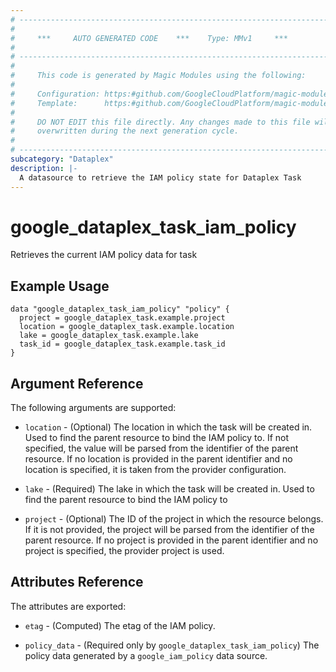 ```yaml
---
# ----------------------------------------------------------------------------
#
#     ***     AUTO GENERATED CODE    ***    Type: MMv1     ***
#
# ----------------------------------------------------------------------------
#
#     This code is generated by Magic Modules using the following:
#
#     Configuration: https:#github.com/GoogleCloudPlatform/magic-modules/tree/main/mmv1/products/dataplex/Task.yaml
#     Template:      https:#github.com/GoogleCloudPlatform/magic-modules/tree/main/mmv1/templates/terraform/datasource_iam.html.markdown.tmpl
#
#     DO NOT EDIT this file directly. Any changes made to this file will be
#     overwritten during the next generation cycle.
#
# ----------------------------------------------------------------------------
subcategory: "Dataplex"
description: |-
  A datasource to retrieve the IAM policy state for Dataplex Task
---
```



# google_dataplex_task_iam_policy

Retrieves the current IAM policy data for task


## Example Usage


```hcl
data "google_dataplex_task_iam_policy" "policy" {
  project = google_dataplex_task.example.project
  location = google_dataplex_task.example.location
  lake = google_dataplex_task.example.lake
  task_id = google_dataplex_task.example.task_id
}
```

## Argument Reference

The following arguments are supported:

* `location` - (Optional) The location in which the task will be created in.
 Used to find the parent resource to bind the IAM policy to. If not specified,
  the value will be parsed from the identifier of the parent resource. If no location is provided in the parent identifier and no
  location is specified, it is taken from the provider configuration.
* `lake` - (Required) The lake in which the task will be created in.
 Used to find the parent resource to bind the IAM policy to

* `project` - (Optional) The ID of the project in which the resource belongs.
    If it is not provided, the project will be parsed from the identifier of the parent resource. If no project is provided in the parent identifier and no project is specified, the provider project is used.

## Attributes Reference

The attributes are exported:

* `etag` - (Computed) The etag of the IAM policy.

* `policy_data` - (Required only by `google_dataplex_task_iam_policy`) The policy data generated by
  a `google_iam_policy` data source.
